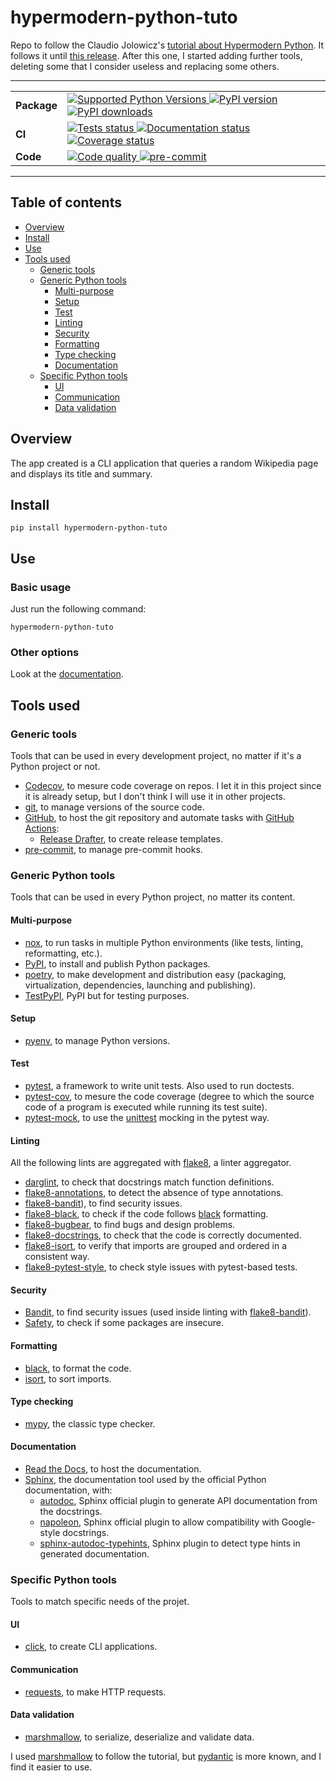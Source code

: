 # hypermodern-python-tuto

Repo to follow the Claudio Jolowicz's [tutorial about Hypermodern Python](https://cjolowicz.github.io/posts/hypermodern-python-01-setup/).
It follows it until [this release](https://github.com/le-chartreux/hypermodern-python-tuto/releases/tag/v1.0.3). After this one, I started adding further tools, deleting some that I consider useless and replacing some others.

---

<table>
    <tr>
        <td>
            <b>Package</b>
        </td>
        <td>
            <a href="https://pypi.org/project/hypermodern-python-tuto/">
                <img src="https://img.shields.io/pypi/pyversions/hypermodern-python-tuto.svg" alt="Supported Python Versions">
            </a>
            <a href="https://pypi.org/project/hypermodern-python-tuto/">
                <img src="https://img.shields.io/pypi/v/hypermodern-python-tuto.svg" alt="PyPI version">
            </a>
            <a href="https://pypi.org/project/hypermodern-python-tuto/">
                <img src="https://img.shields.io/pypi/dm/hypermodern-python-tuto.svg" alt="PyPI downloads">
            </a>
        </td>
    </tr>
    <tr>
        <td>
            <b>CI</b>
        </td>
        <td>
            <a href="https://github.com/le-chartreux/hypermodern-python-tuto/actions?workflow=Tests">
                <img src="https://github.com/le-chartreux/hypermodern-python-tuto/workflows/Tests/badge.svg" alt="Tests status">
            </a>
            <a href="https://hypermodern-python-tuto.readthedocs.io/">
                <img src="https://readthedocs.org/projects/hypermodern-python-tuto/badge/" alt="Documentation status">
            </a>
            <a href="https://codecov.io/gh/le-chartreux/hypermodern-python-tuto">
                <img src="https://codecov.io/gh/le-chartreux/hypermodern-python-tuto/branch/master/graph/badge.svg" alt="Coverage status">
            </a>
        </td>
    </tr>
    <tr>
        <td>
            <b>Code</b>
        </td>
        <td>
            <a href="https://github.com/psf/black">
                <img src="https://img.shields.io/badge/code%20style-black-000000.svg" alt="Code quality">
            </a>
            <a href="https://github.com/pre-commit/pre-commit">
                <img src="https://img.shields.io/badge/pre--commit-enabled-brightgreen" alt="pre-commit">
            </a>
        </td>
    </tr>
</table>

---

## Table of contents

- [Overview](#overview)
- [Install](#install)
- [Use](#use)
- [Tools used](#tools-used)
  - [Generic tools](#generic-tools)
  - [Generic Python tools](#generic-python-tools)
    - [Multi-purpose](#multi-purpose)
    - [Setup](#setup)
    - [Test](#test)
    - [Linting](#linting)
    - [Security](#security)
    - [Formatting](#formatting)
    - [Type checking](#type-checking)
    - [Documentation](#documentation)
  - [Specific Python tools](#specific-python-tools)
    - [UI](#ui)
    - [Communication](#communication)
    - [Data validation](#data-validation)

## Overview

The app created is a CLI application that queries a random Wikipedia page and displays its title and summary.

## Install

```shell
pip install hypermodern-python-tuto
```

## Use

### Basic usage

Just run the following command:

```shell
hypermodern-python-tuto
```

### Other options

Look at the [documentation](https://hypermodern-python-tuto.readthedocs.io/).

## Tools used

### Generic tools

Tools that can be used in every development project, no matter if it's a Python project or not.

- [Codecov](https://about.codecov.io/), to mesure code coverage on repos. I let it in this project since it is already setup, but I don't think I will use it in other projects.
- [git](https://git-scm.com/), to manage versions of the source code.
- [GitHub](https://github.com/le-chartreux/hypermodern-python-tuto), to host the git repository and automate tasks with [GitHub Actions](https://docs.github.com/en/actions):
  - [Release Drafter](https://github.com/marketplace/actions/release-drafter), to create release templates.
- [pre-commit](https://pre-commit.com/), to manage pre-commit hooks.

### Generic Python tools

Tools that can be used in every Python project, no matter its content.

#### Multi-purpose

- [nox](https://nox.thea.codes/en/stable/), to run tasks in multiple Python environments (like tests, linting, reformatting, etc.).
- [PyPI](https://pypi.org/), to install and publish Python packages.
- [poetry](https://python-poetry.org/), to make development and distribution easy (packaging, virtualization, dependencies, launching and publishing).
- [TestPyPI](https://pypi.org/), PyPI but for testing purposes.

#### Setup

- [pyenv](https://github.com/pyenv/pyenv), to manage Python versions.

#### Test

- [pytest](https://docs.pytest.org/en/latest/), a framework to write unit tests. Also used to run doctests.
- [pytest-cov](https://pytest-cov.readthedocs.io/en/latest/), to mesure the code coverage (degree to which the source code of a program is executed while running its test suite).
- [pytest-mock](https://pytest-mock.readthedocs.io/en/latest/), to use the [unittest](https://docs.python.org/3/library/unittest.html) mocking in the pytest way.

#### Linting

All the following lints are aggregated with [flake8](https://flake8.pycqa.org/en/latest/), a linter aggregator.

- [darglint](https://pypi.org/project/darglint/), to check that docstrings match function definitions.
- [flake8-annotations](https://pypi.org/project/flake8-annotations/), to detect the absence of type annotations.
- [flake8-bandit](https://pypi.org/project/flake8-bandit/)), to find security issues.
- [flake8-black](https://pypi.org/project/flake8-black/), to check if the code follows [black](https://black.readthedocs.io/en/stable/) formatting.
- [flake8-bugbear](https://github.com/PyCQA/flake8-bugbear), to find bugs and design problems.
- [flake8-docstrings](https://pypi.org/project/flake8-docstrings/), to check that the code is correctly documented.
- [flake8-isort](https://pypi.org/project/flake8-isort/), to verify that imports are grouped and ordered in a consistent way.
- [flake8-pytest-style](https://pypi.org/project/flake8-pytest-style/), to check style issues with pytest-based tests.

#### Security

- [Bandit](https://bandit.readthedocs.io/en/latest/), to find security issues (used inside linting with [flake8-bandit](https://pypi.org/project/flake8-bandit/)).
- [Safety](https://pyup.io/safety/), to check if some packages are insecure.

#### Formatting

- [black](https://black.readthedocs.io/en/stable/), to format the code.
- [isort](https://pycqa.github.io/isort/index.html), to sort imports.

#### Type checking

- [mypy](https://mypy-lang.org/), the classic type checker.

#### Documentation

- [Read the Docs](https://readthedocs.org/), to host the documentation.
- [Sphinx](https://www.sphinx-doc.org/en/master/), the documentation tool used by the official Python documentation, with:
  - [autodoc](https://www.sphinx-doc.org/en/master/usage/extensions/autodoc.html), Sphinx official plugin to generate API documentation from the docstrings.
  - [napoleon](https://www.sphinx-doc.org/en/master/usage/extensions/napoleon.html), Sphinx official plugin to allow compatibility with Google-style docstrings.
  - [sphinx-autodoc-typehints](https://pypi.org/project/sphinx-autodoc-typehints/), Sphinx plugin to detect type hints in generated documentation.

### Specific Python tools

Tools to match specific needs of the projet.

#### UI

- [click](https://click.palletsprojects.com/en/8.1.x/), to create CLI applications.

#### Communication

- [requests](https://requests.readthedocs.io/en/latest/), to make HTTP requests.

#### Data validation

- [marshmallow](https://marshmallow.readthedocs.io/en/stable/), to serialize, deserialize and validate data.

I used [marshmallow](https://marshmallow.readthedocs.io/en/stable/) to follow the tutorial, but  [pydantic](https://docs.pydantic.dev/) is more known, and I find it easier to use.
